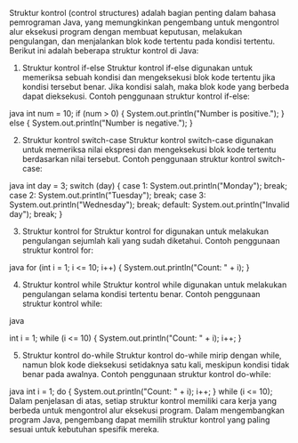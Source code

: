 Struktur kontrol (control structures) adalah bagian penting dalam bahasa pemrograman Java, yang memungkinkan pengembang untuk mengontrol alur eksekusi program dengan membuat keputusan, melakukan pengulangan, dan menjalankan blok kode tertentu pada kondisi tertentu. Berikut ini adalah beberapa struktur kontrol di Java:

1. Struktur kontrol if-else
Struktur kontrol if-else digunakan untuk memeriksa sebuah kondisi dan mengeksekusi blok kode tertentu jika kondisi tersebut benar. Jika kondisi salah, maka blok kode yang berbeda dapat dieksekusi. Contoh penggunaan struktur kontrol if-else:

java
int num = 10;
if (num > 0) {
    System.out.println("Number is positive.");
} else {
    System.out.println("Number is negative.");
}

2. Struktur kontrol switch-case
Struktur kontrol switch-case digunakan untuk memeriksa nilai ekspresi dan mengeksekusi blok kode tertentu berdasarkan nilai tersebut. Contoh penggunaan struktur kontrol switch-case:

java
int day = 3;
switch (day) {
    case 1:
        System.out.println("Monday");
        break;
    case 2:
        System.out.println("Tuesday");
        break;
    case 3:
        System.out.println("Wednesday");
        break;
    default:
        System.out.println("Invalid day");
        break;
}

3. Struktur kontrol for
Struktur kontrol for digunakan untuk melakukan pengulangan sejumlah kali yang sudah diketahui. Contoh penggunaan struktur kontrol for:

java
for (int i = 1; i <= 10; i++) {
    System.out.println("Count: " + i);
}

4. Struktur kontrol while
Struktur kontrol while digunakan untuk melakukan pengulangan selama kondisi tertentu benar. Contoh penggunaan struktur kontrol while:

java

int i = 1;
while (i <= 10) {
    System.out.println("Count: " + i);
    i++;
}

5. Struktur kontrol do-while
Struktur kontrol do-while mirip dengan while, namun blok kode dieksekusi setidaknya satu kali, meskipun kondisi tidak benar pada awalnya. Contoh penggunaan struktur kontrol do-while:

java
int i = 1;
do {
    System.out.println("Count: " + i);
    i++;
} while (i <= 10);
Dalam penjelasan di atas, setiap struktur kontrol memiliki cara kerja yang berbeda untuk mengontrol alur eksekusi program. Dalam mengembangkan program Java, pengembang dapat memilih struktur kontrol yang paling sesuai untuk kebutuhan spesifik mereka.
